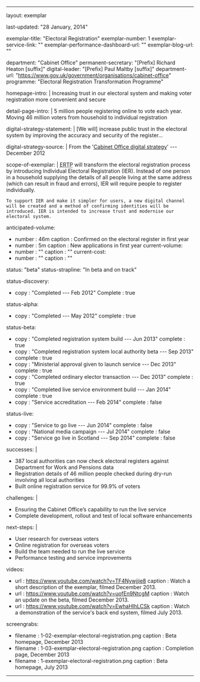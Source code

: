 ---

layout: exemplar

last-updated: "28 January, 2014"

exemplar-title: "Electoral Registration"
exemplar-number: 1
exemplar-service-link: ""
exemplar-performance-dashboard-url: ""
exemplar-blog-url: ""


department: "Cabinet Office"
permanent-secretary: "[Prefix] Richard Heaton [suffix]"
digital-leader: "[Prefix] Paul Maltby [suffix]"
department-url: "https://www.gov.uk/government/organisations/cabinet-office"
programme: "Electoral Registration Transformation Programme"


homepage-intro: |
    Increasing trust in our electoral system and making voter registration more convenient and secure

detail-page-intro: |
    5 million people registering online to vote each year. Moving 46 million voters from household to individual registration


digital-strategy-statement: |
    [We will] increase public trust in the electoral system by improving the accuracy and security of the register...
    
digital-strategy-source: |
    From the '[Cabinet Office digital strategy](https://www.gov.uk/government/publications/cabinet-office-digital-strategy)' --- December 2012
    

scope-of-exemplar: |
    <abbr title="Electoral Registration Transformation Programme">ERTP</abbr> will transform the electoral registration process by introducing Individual Electoral Registration (IER). Instead of one person in a household supplying the details of all people living at the same address (which can result in fraud and errors), IER will require people to register individually.
    
    To support IER and make it simpler for users, a new digital channel will be created and a method of confirming identities will be introduced. IER is intended to increase trust and modernise our electoral system.


anticipated-volume:
  - number  : 46m
    caption : Confirmed on the electoral register in first year
  - number  : 5m
    caption : New applications in first year
current-volume:
  - number  : ""
    caption : ""
current-cost:
  - number  : ""
    caption : ""


status: "beta"
status-strapline: "In beta and on track"

status-discovery:
  - copy      : "Completed --- Feb 2012"
    Complete  : true

status-alpha:
  - copy      : "Completed --- May 2012"
    complete  : true

status-beta:
  - copy      : "Completed registration system build --- Jun 2013"
    complete  : true
  - copy      : "Completed registration system local authority beta --- Sep 2013"
    complete  : true
  - copy      : "Ministerial approval given to launch service --- Dec 2013"
    complete  : true
  - copy      : "Completed ordinary elector transaction --- Dec 2013"
    complete  : true
  - copy      : "Completed live service environment build --- Jan 2014"
    complete  : true
  - copy      : "Service accreditation --- Feb 2014"
    complete  : false

status-live:
  - copy      : "Service to go live --- Jun 2014"
    complete  : false
  - copy      : "National media campaign --- Jul 2014"
    complete  : false
  - copy      : "Service go live in Scotland --- Sep 2014"
    complete  : false


successes: |
  - 387 local authorities can now check electoral registers against Department for Work and Pensions data
  - Registration details of 46 million people checked during dry-run involving all local authorities
  - Built online registration service for 99.9% of voters
  
challenges: |
  - Ensuring the Cabinet Office’s capability to run the live service
  - Complete development, rollout and test of local software enhancements
  
next-steps: |
  - User research for overseas voters
  - Online registration for overseas voters
  - Build the team needed to run the live service
  - Performance testing and service improvements
  

videos:
  - url     : https://www.youtube.com/watch?v=TF4Nywjjie8
    caption : Watch a short description of the exemplar, filmed December 2013.
  - url     : https://www.youtube.com/watch?v=uofEn9NtcgM
    caption : Watch an update on the beta, filmed December 2013.
  - url     : https://www.youtube.com/watch?v=EwhaHIhLCSk
    caption : Watch a demonstration of the service's back end system, filmed July 2013.


screengrabs:
  - filename    : 1-02-exemplar-electoral-registration.png
    caption     : Beta homepage, December 2013
  - filename    : 1-03-exemplar-electoral-registration.png
    caption     : Completion page, December 2013
  - filename    : 1-exemplar-electoral-registration.png
    caption     : Beta homepage, July 2013


---